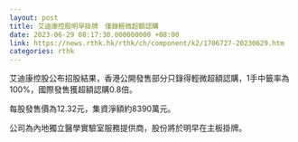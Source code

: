 ```yaml
---
layout: post
title: 艾迪康控股明早掛牌　僅錄輕微超額認購
date: 2023-06-29 08:17:30.000000000 +08:00
link: https://news.rthk.hk/rthk/ch/component/k2/1706727-20230629.htm
categories: rthk
---
```


艾迪康控股公布招股結果，香港公開發售部分只錄得輕微超額認購，1手中籤率為100%，國際發售獲超額認購0.8倍。

每股發售價為12.32元，集資淨額約8390萬元。

公司為內地獨立醫學實驗室服務提供商，股份將於明早在主板掛牌。
